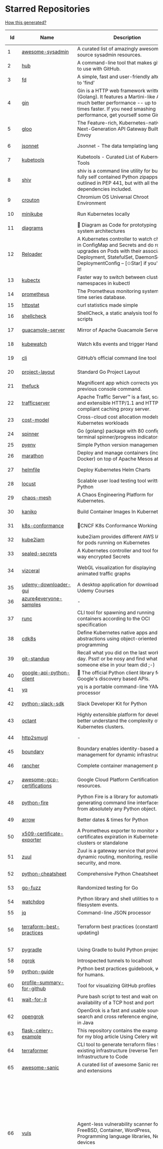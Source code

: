 # Starred Repositories  

[How this generated?](../master/USAGE.md)  

| Id 			| Name			| Description | Star Counts | Topics/Tags   | Last Updated 	|  
| ----------- | ----------- 	| ----------- | ----------- | ----------- 	| -----------   |  
|1|[awesome-sysadmin](https://github.com/awesome-foss/awesome-sysadmin.git)|A curated list of amazingly awesome open source sysadmin resources.|12310||7-10-2021|  
|2|[hub](https://github.com/github/hub.git)|A command-line tool that makes git easier to use with GitHub.|21332||4-9-2021|  
|3|[fd](https://github.com/sharkdp/fd.git)|A simple, fast and user-friendly alternative to 'find'|19338||22-10-2021|  
|4|[gin](https://github.com/gin-gonic/gin.git)|Gin is a HTTP web framework written in Go (Golang). It features a Martini-like API with much better performance -- up to 40 times faster. If you need smashing performance, get yourself some Gin.|52679|||  
|5|[gloo](https://github.com/solo-io/gloo.git)|The Feature-rich, Kubernetes-native, Next-Generation API Gateway Built on Envoy|3177||28-10-2021|  
|6|[jsonnet](https://github.com/google/jsonnet.git)|Jsonnet - The data templating language|5167||31-10-2021|  
|7|[kubetools](https://github.com/collabnix/kubetools.git)|Kubetools - Curated List of Kubernetes Tools|326||25-10-2021|  
|8|[shiv](https://github.com/linkedin/shiv.git)|shiv is a command line utility for building fully self contained Python zipapps as outlined in PEP 441, but with all their dependencies included.|1263||12-10-2021|  
|9|[crouton](https://github.com/dnschneid/crouton.git)|Chromium OS Universal Chroot Environment|7892||8-9-2021|  
|10|[minikube](https://github.com/kubernetes/minikube.git)|Run Kubernetes locally|22239||2-11-2021|  
|11|[diagrams](https://github.com/mingrammer/diagrams.git)|:art: Diagram as Code for prototyping cloud system architectures|15379||21-8-2021|  
|12|[Reloader](https://github.com/stakater/Reloader.git)|A Kubernetes controller to watch changes in ConfigMap and Secrets and do rolling upgrades on Pods with their associated Deployment, StatefulSet, DaemonSet and DeploymentConfig – [✩Star] if you're using it!|2705||12-10-2021|  
|13|[kubectx](https://github.com/ahmetb/kubectx.git)|Faster way to switch between clusters and namespaces in kubectl|11613||21-10-2021|  
|14|[prometheus](https://github.com/prometheus/prometheus.git)|The Prometheus monitoring system and time series database.|39400|||  
|15|[httpstat](https://github.com/reorx/httpstat.git)|curl statistics made simple|4955|||  
|16|[shellcheck](https://github.com/koalaman/shellcheck.git)|ShellCheck, a static analysis tool for shell scripts|26563|||  
|17|[guacamole-server](https://github.com/apache/guacamole-server.git)|Mirror of Apache Guacamole Server|1844||10-9-2021|  
|18|[kubewatch](https://github.com/bitnami-labs/kubewatch.git)|Watch k8s events and trigger Handlers|2214|golang, kubernetes, slack|10-9-2020|  
|19|[cli](https://github.com/cli/cli.git)|GitHub’s official command line tool|26087||27-10-2021|  
|20|[project-layout](https://github.com/golang-standards/project-layout.git)|Standard Go Project Layout|27338||22-8-2021|  
|21|[thefuck](https://github.com/nvbn/thefuck.git)|Magnificent app which corrects your previous console command.|64502||5-9-2021|  
|22|[trafficserver](https://github.com/apache/trafficserver.git)|Apache Traffic Server™ is a fast, scalable and extensible HTTP/1.1 and HTTP/2 compliant caching proxy server.|1364||1-11-2021|  
|23|[cost-model](https://github.com/kubecost/cost-model.git)|Cross-cloud cost allocation models for Kubernetes workloads|1606||2-11-2021|  
|24|[spinner](https://github.com/briandowns/spinner.git)|Go (golang) package with 80 configurable terminal spinner/progress indicators.|1605||21-6-2021|  
|25|[pyenv](https://github.com/pyenv/pyenv.git)|Simple Python version management|25040|||  
|26|[marathon](https://github.com/mesosphere/marathon.git)|Deploy and manage containers (including Docker) on top of Apache Mesos at scale.|4032||27-7-2021|  
|27|[helmfile](https://github.com/roboll/helmfile.git)|Deploy Kubernetes Helm Charts|3466||21-10-2021|  
|28|[locust](https://github.com/locustio/locust.git)|Scalable user load testing tool written in Python|17435||2-11-2021|  
|29|[chaos-mesh](https://github.com/chaos-mesh/chaos-mesh.git)|A Chaos Engineering Platform for Kubernetes.|4091||1-11-2021|  
|30|[kaniko](https://github.com/GoogleContainerTools/kaniko.git)|Build Container Images In Kubernetes|9185||21-10-2021|  
|31|[k8s-conformance](https://github.com/cncf/k8s-conformance.git)|🧪CNCF K8s Conformance Working Group|615||29-10-2021|  
|32|[kube2iam](https://github.com/jtblin/kube2iam.git)|kube2iam  provides different AWS IAM roles for pods running on Kubernetes|1749||10-3-2021|  
|33|[sealed-secrets](https://github.com/bitnami-labs/sealed-secrets.git)|A Kubernetes controller and tool for one-way encrypted Secrets|4004||2-11-2021|  
|34|[vizceral](https://github.com/Netflix/vizceral.git)|WebGL visualization for displaying animated traffic graphs|3859|graph, traffic, visualization, webgl, monitoring|20-7-2019|  
|35|[udemy-downloader-gui](https://github.com/FaisalUmair/udemy-downloader-gui.git)|A desktop application for downloading Udemy Courses|5434||11-8-2020|  
|36|[azure4everyone-samples](https://github.com/MarczakIO/azure4everyone-samples.git)|-|139||5-1-2021|  
|37|[runc](https://github.com/opencontainers/runc.git)|CLI tool for spawning and running containers according to the OCI specification|8549||30-10-2021|  
|38|[cdk8s](https://github.com/cdk8s-team/cdk8s.git)|Define Kubernetes native apps and abstractions using object-oriented programming|2632||2-11-2021|  
|39|[git-standup](https://github.com/kamranahmedse/git-standup.git)|Recall what you did on the last working day. Psst! or be nosy and find what someone else in your team did ;-)|7020|standup, git-standup, agile, meeting, git, git-addons, git-||  
|40|[google-api-python-client](https://github.com/googleapis/google-api-python-client.git)|🐍 The official Python client library for Google's discovery based APIs.|5175||2-11-2021|  
|41|[yq](https://github.com/mikefarah/yq.git)|yq is a portable command-line YAML processor|4473||30-10-2021|  
|42|[python-slack-sdk](https://github.com/slackapi/python-slack-sdk.git)|Slack Developer Kit for Python|3270||21-10-2021|  
|43|[octant](https://github.com/vmware-tanzu/octant.git)|Highly extensible platform for developers to better understand the complexity of Kubernetes clusters.|5553||23-10-2021|  
|44|[http2smugl](https://github.com/neex/http2smugl.git)|-|327||27-9-2021|  
|45|[boundary](https://github.com/hashicorp/boundary.git)|Boundary enables identity-based access management for dynamic infrastructure. |3026||29-10-2021|  
|46|[rancher](https://github.com/rancher/rancher.git)|Complete container management platform|17955||2-11-2021|  
|47|[awesome-gcp-certifications](https://github.com/sathishvj/awesome-gcp-certifications.git)|Google Cloud Platform Certification resources.|2051|google-cloud-platform, certification, gcp, cloud|12-10-2021|  
|48|[python-fire](https://github.com/google/python-fire.git)|Python Fire is a library for automatically generating command line interfaces (CLIs) from absolutely any Python object.|20364||17-6-2021|  
|49|[arrow](https://github.com/arrow-py/arrow.git)|Better dates & times for Python|7635||2-11-2021|  
|50|[x509-certificate-exporter](https://github.com/enix/x509-certificate-exporter.git)|A Prometheus exporter to monitor x509 certificates expiration in Kubernetes clusters or standalone|122||8-10-2021|  
|51|[zuul](https://github.com/Netflix/zuul.git)|Zuul is a gateway service that provides dynamic routing, monitoring, resiliency, security, and more.|11454||28-10-2021|  
|52|[python-cheatsheet](https://github.com/gto76/python-cheatsheet.git)|Comprehensive Python Cheatsheet|25521||30-10-2021|  
|53|[go-fuzz](https://github.com/dvyukov/go-fuzz.git)|Randomized testing for Go|4176|fuzzing, testing, go|14-9-2021|  
|54|[watchdog](https://github.com/gorakhargosh/watchdog.git)|Python library and shell utilities to monitor filesystem events.|5004||1-10-2021|  
|55|[jq](https://github.com/stedolan/jq.git)|Command-line JSON processor|20554|||  
|56|[terraform-best-practices](https://github.com/antonbabenko/terraform-best-practices.git)|Terraform best practices (constantly updating)|1098|terraform, terraform-configurations, best-practices, free, terraform-modules|13-10-2021|  
|57|[pygradle](https://github.com/linkedin/pygradle.git)|Using Gradle to build Python projects|543|gradle, python, linkedin|3-3-2020|  
|58|[ngrok](https://github.com/inconshreveable/ngrok.git)|Introspected tunnels to localhost|20971|||  
|59|[python-guide](https://github.com/realpython/python-guide.git)|Python best practices guidebook, written for humans. |23817|||  
|60|[profile-summary-for-github](https://github.com/tipsy/profile-summary-for-github.git)|Tool for visualizing GitHub profiles|19475|kotlin, webapp, github-api, javalin|13-9-2021|  
|61|[wait-for-it](https://github.com/vishnubob/wait-for-it.git)|Pure bash script to test and wait on the availability of a TCP host and port|7061||22-8-2020|  
|62|[opengrok](https://github.com/oracle/opengrok.git)|OpenGrok is a fast and usable source code search and cross reference engine, written in Java|3423||27-10-2021|  
|63|[flask-celery-example](https://github.com/miguelgrinberg/flask-celery-example.git)|This repository contains the example code for my blog article Using Celery with Flask.|1001||12-9-2021|  
|64|[terraformer](https://github.com/GoogleCloudPlatform/terraformer.git)|CLI tool to generate terraform files from existing infrastructure (reverse Terraform). Infrastructure to Code|6014||30-10-2021|  
|65|[awesome-sanic](https://github.com/mekicha/awesome-sanic.git)|A curated list of awesome Sanic resources and extensions|493||2-11-2021|  
|66|[vuls](https://github.com/future-architect/vuls.git)|Agent-less vulnerability scanner for Linux, FreeBSD, Container, WordPress, Programming language libraries, Network devices|8763|vuls, vulnerability-scanners, golang, go, linux, freebsd, vulnerability-detection, security, security-tools, cybersecurity, security-vulnerability, security-scanner, security-hardening, security-automation, security-audit, vulnerability-assessment, vulnerability-management, vulnerability-scanner, vulnerabilities, administrator||  
|67|[Terraform-012](https://github.com/addamstj/Terraform-012.git)|Code for the Terraform course|39||6-7-2020|  
|68|[engineering-blogs](https://github.com/kilimchoi/engineering-blogs.git)|A curated list of engineering blogs|20464||2-7-2021|  
|69|[flower](https://github.com/mher/flower.git)|Real-time monitor and web admin for Celery distributed task queue|4982|celery, task-queue, monitoring, administration, workers, rabbitmq, redis, python, asynchronous|19-10-2021|  
|70|[schedule](https://github.com/dbader/schedule.git)|Python job scheduling for humans.|9133|||  
|71|[pulumi](https://github.com/pulumi/pulumi.git)|Pulumi - Modern Infrastructure as Code. Any cloud, any language 🚀|10366|infrastructure-as-code, serverless, containers, aws, azure, gcp, kubernetes, cloud, cloud-computing, iac, csharp, typescript, javascript, golang, go, dotnet, fsharp, python|1-11-2021|  
|72|[GoCasts](https://github.com/StephenGrider/GoCasts.git)|Companion Repo to https://www.udemy.com/go-the-complete-developers-guide/|1433||25-8-2017|  
|73|[envoy](https://github.com/envoyproxy/envoy.git)|Cloud-native high-performance edge/middle/service proxy|18260||2-11-2021|  
|74|[awesome-shell](https://github.com/alebcay/awesome-shell.git)|A curated list of awesome command-line frameworks, toolkits, guides and gizmos. Inspired by awesome-php.|22370|||  
|75|[fasthttp](https://github.com/valyala/fasthttp.git)|Fast HTTP package for Go. Tuned for high performance. Zero memory allocations in hot paths. Up to 10x faster than net/http|16314||31-10-2021|  
|76|[driftctl](https://github.com/cloudskiff/driftctl.git)|Detect, track and alert on infrastructure drift|1615|infrastructure-drift, iac, terraform, aws, drift, infrastructure-as-code, hacktoberfest|29-10-2021|  
|77|[predictive-horizontal-pod-autoscaler](https://github.com/jthomperoo/predictive-horizontal-pod-autoscaler.git)|Horizontal Pod Autoscaler built with predictive abilities using statistical models|156|predictive-analytics, kubernetes, autoscaler, cpa, custompodautoscaler, custom-pod-autoscaler, horizontal-pod-autoscaler, predictions, statistical-models, replicas, autoscaling, hacktoberfest|31-8-2021|  
|78|[examples](https://github.com/kubernetes/examples.git)|Kubernetes application example tutorials|4519||9-6-2021|  
|79|[flask](https://github.com/pallets/flask.git)|The Python micro framework for building web applications.|57024|python, flask, wsgi, web-framework, werkzeug, jinja, pallets|1-11-2021|  
|80|[vector](https://github.com/Netflix/vector.git)|Vector is an on-host performance monitoring framework which exposes hand picked high resolution metrics to every engineer’s browser.|3573||10-10-2020|  
|81|[httpstat](https://github.com/davecheney/httpstat.git)|It's like curl -v, with colours. |5826||10-10-2021|  
|82|[consul](https://github.com/hashicorp/consul.git)|Consul is a distributed, highly available, and data center aware solution to connect and configure applications across dynamic, distributed infrastructure.|23442|hacktoberfest||  
|83|[celery](https://github.com/celery/celery.git)|Distributed Task Queue (development branch)|18142|python, task-manager, task-scheduler, task-runner, queue-workers, queued-jobs, queue-tasks, amqp, redis, sqs, sqs-queue, python3, python-library||  
|84|[nuclei](https://github.com/projectdiscovery/nuclei.git)|Fast and customizable vulnerability scanner based on simple YAML based DSL.|5662|cve-scanner, subdomain-takeover, nuclei-engine, vulnerability-detection, vulnerability-assessment, vulnerability-scanner, hacktoberfest|21-10-2021|  
|85|[terraform-multi-account](https://github.com/inovex/terraform-multi-account.git)|Some example how toadress multiple aws accounts with Terraform|20||12-6-2018|  
|86|[emissary](https://github.com/emissary-ingress/emissary.git)|open source Kubernetes-native API gateway for microservices built on the Envoy Proxy|3524|ambassador, kubernetes, gateway-api, microservice, cloud-native, api-gateway, docker, api-management, kubernetes-ingress, envoy-proxy, envoy, kubernetes-annotations|27-10-2021|  
|87|[sdkman-cli](https://github.com/sdkman/sdkman-cli.git)|The SDKMAN! Command Line Interface|4279||1-11-2021|  
|88|[python-telegram-bot](https://github.com/python-telegram-bot/python-telegram-bot.git)|We have made you a wrapper you can't refuse|16828|python, telegram, bot, chatbot, framework, hacktoberfest|3-10-2021|  
|89|[benten](https://github.com/intuit/benten.git)|Chatbot Development Framework (with Slack integration for Jira and Jenkins)|124||31-3-2021|  
|90|[django-health-check](https://github.com/KristianOellegaard/django-health-check.git)|a pluggable app that runs a full check on the deployment, using a number of plugins to check e.g. database, queue server, celery processes, etc.|730||29-10-2021|  
|91|[howdoi](https://github.com/gleitz/howdoi.git)|instant coding answers via the command line|9160||26-10-2021|  
|92|[aws-eks-best-practices](https://github.com/aws/aws-eks-best-practices.git)|A best practices guide for day 2 operations, including operational excellence, security, reliability, performance efficiency, and cost optimization.|690||20-10-2021|  
|93|[professional-services](https://github.com/GoogleCloudPlatform/professional-services.git)|Common solutions and tools developed by Google Cloud's Professional Services team|1881||1-11-2021|  
|94|[dive](https://github.com/wagoodman/dive.git)|A tool for exploring each layer in a docker image|28208|docker, docker-image, inspector, explorer, cli, tui||  
|95|[go-restful](https://github.com/emicklei/go-restful.git)|package for building REST-style Web Services using Go|4276|rest, go, customizable, routing, openapi|4-10-2021|  
|96|[moby](https://github.com/moby/moby.git)|Moby Project - a collaborative project for the container ecosystem to assemble container-based systems|61474|docker, containers, go||  
|97|[awesome-algorithms](https://github.com/tayllan/awesome-algorithms.git)|A curated list of awesome places to learn and/or practice algorithms.|10354||7-7-2021|  
|98|[slate](https://github.com/slatedocs/slate.git)|Beautiful static documentation for your API|33283|slate, api-documentation, api, static-site-generator|27-8-2021|  
|99|[vscode-debug-visualizer](https://github.com/hediet/vscode-debug-visualizer.git)|An extension for VS Code that visualizes data during debugging.|7067|vscode-extension, hacktoberfest, visualization|19-8-2021|  
|100|[gods](https://github.com/emirpasic/gods.git)|GoDS (Go Data Structures). Containers (Sets, Lists, Stacks, Maps, Trees), Sets (HashSet, TreeSet, LinkedHashSet), Lists (ArrayList, SinglyLinkedList, DoublyLinkedList), Stacks (LinkedListStack, ArrayStack), Maps (HashMap, TreeMap, HashBidiMap, TreeBidiMap, LinkedHashMap), Trees (RedBlackTree, AVLTree, BTree, BinaryHeap), Comparators, Iterators, Enumerables, Sort, JSON|10676|go, golang, data-structure, map, tree, set, list, stack, iterator, enumerable, sort, avl-tree, red-black-tree, b-tree, binary-heap|18-11-2020|  
|101|[alpha_vantage](https://github.com/RomelTorres/alpha_vantage.git)|A python wrapper for Alpha Vantage API for financial data.|3519|alpha-vantage, pandas, financial-data, python, stock, alphavantage, json, finance, api-wrapper, cryptocurrency, bitcoin|14-6-2021|  
|102|[docker-cheat-sheet](https://github.com/wsargent/docker-cheat-sheet.git)|Docker Cheat Sheet|20401|docker, cheet-sheet|31-10-2021|  
|103|[compose](https://github.com/docker/compose.git)|Define and run multi-container applications with Docker|24031|docker, docker-compose, orchestration, go, golang|2-11-2021|  
|104|[chartmuseum](https://github.com/helm/chartmuseum.git)|Host your own Helm Chart Repository|2601||30-9-2021|  
|105|[strimzi-kafka-operator](https://github.com/strimzi/strimzi-kafka-operator.git)|Apache Kafka running on Kubernetes|2742||1-11-2021|  
|106|[nprogress](https://github.com/rstacruz/nprogress.git)|For slim progress bars like on YouTube, Medium, etc|23539|||  
|107|[gcsfuse](https://github.com/GoogleCloudPlatform/gcsfuse.git)|A user-space file system for interacting with Google Cloud Storage|1355||29-10-2021|  
|108|[python-container](https://github.com/googleapis/python-container.git)|-|23||1-11-2021|  
|109|[nativefier](https://github.com/nativefier/nativefier.git)|Make any web page a desktop application|28860|nodejs, electron, linux, windows, macos, desktop-application|1-11-2021|  
|110|[system-design-interview](https://github.com/checkcheckzz/system-design-interview.git)|System design interview for IT companies|16051|interview, interview-questions, interview-preparation, design-systems, system, system-design|23-12-2020|  
|111|[labs](https://github.com/docker/labs.git)|This is a collection of tutorials for learning how to use Docker with various tools. Contributions welcome.|10331|docker-tutorial, lab, swarm, docker, docker-compose, swarm-mode, orchestration, windows, dotnet, java, security, containers|15-10-2020|  
|112|[mkcert](https://github.com/FiloSottile/mkcert.git)|A simple zero-config tool to make locally trusted development certificates with any names you'd like.|32443|https, tls, certificates, local-development, localhost, root-ca, macos, linux, windows, ios, firefox, chrome|13-2-2021|  
|113|[awesome-machine-learning](https://github.com/josephmisiti/awesome-machine-learning.git)|A curated list of awesome Machine Learning frameworks, libraries and software.|51736|||  
|114|[cloud-custodian](https://github.com/cloud-custodian/cloud-custodian.git)|Rules engine for cloud security, cost optimization, and governance, DSL in yaml for policies to query, filter, and take actions on resources|3867|aws, compliance, cloud, rules-engine, cloud-computing, management, serverless, lambda, gcp, azure|25-10-2021|  
|115|[ecs-refarch-service-discovery](https://github.com/awslabs/ecs-refarch-service-discovery.git)|An EC2 Container Service Reference Architecture for providing Service Discovery to containers using CloudWatch Events, Lambda and Route 53 private hosted zones. |437||25-7-2016|  
|116|[grex](https://github.com/pemistahl/grex.git)|A command-line tool and library for generating regular expressions from user-provided test cases|4653|command-line-tool, tool, regex, regexp, regex-pattern, regular-expression, regular-expressions, rust, cli, rust-cli, terminal, rust-library, rust-crate|15-9-2021|  
|117|[terraform](https://github.com/hashicorp/terraform.git)|Terraform enables you to safely and predictably create, change, and improve infrastructure. It is an open source tool that codifies APIs into declarative configuration files that can be shared amongst team members, treated as code, edited, reviewed, and versioned.|29652|graph, infrastructure-as-code, terraform, cloud, cloud-management|1-11-2021|  
|118|[GolangTraining](https://github.com/GoesToEleven/GolangTraining.git)|Training for Golang (go language)|7724||4-12-2018|  
|119|[localstack](https://github.com/localstack/localstack.git)|💻  A fully functional local AWS cloud stack. Develop and test your cloud & Serverless apps offline!|36180|aws, localstack, testing, continuous-integration, developer-tools, python|1-11-2021|  
|120|[gitbook](https://github.com/GitbookIO/gitbook.git)|📝 Modern documentation format and toolchain using Git and Markdown|24127|||  
|121|[terraform-switcher](https://github.com/warrensbox/terraform-switcher.git)|A command line tool to switch between different versions of terraform  (install with homebrew and more)|753||13-9-2021|  
|122|[brooklin](https://github.com/linkedin/brooklin.git)|An extensible distributed system for reliable nearline data streaming at scale|726||1-11-2021|  
|123|[google-cloud-python](https://github.com/googleapis/google-cloud-python.git)|Google Cloud Client Library for Python|3718||26-10-2021|  
|124|[awless](https://github.com/wallix/awless.git)|A Mighty CLI for AWS|4812||10-12-2018|  
|125|[black](https://github.com/psf/black.git)|The uncompromising Python code formatter|23435||1-11-2021|  
|126|[kubernetes-network-policy-recipes](https://github.com/ahmetb/kubernetes-network-policy-recipes.git)|Example recipes for Kubernetes Network Policies that you can just copy paste|3544||1-11-2021|  
|127|[influxdb](https://github.com/influxdata/influxdb.git)|Scalable datastore for metrics, events, and real-time analytics|22311||1-11-2021|  
|128|[kustomize](https://github.com/kubernetes-sigs/kustomize.git)|Customization of kubernetes YAML configurations|7724||1-11-2021|  
|129|[falcon](https://github.com/falconry/falcon.git)|The no-nonsense REST API and microservices framework for Python developers, with a focus on reliability, correctness, and performance at scale.|8613|python, framework, rest, microservices, web, api, http, hacktoberfest, hacktoberfest2021|26-10-2021|  
|130|[golang-web-dev](https://github.com/GoesToEleven/golang-web-dev.git)|-|2798||13-12-2019|  
|131|[cli53](https://github.com/barnybug/cli53.git)|Command line tool for Amazon Route 53|1716||17-1-2021|  
|132|[katib](https://github.com/kubeflow/katib.git)|Repository for hyperparameter tuning|1092||29-10-2021|  
|133|[python](https://github.com/kubernetes-client/python.git)|Official Python client library for kubernetes|4190|kubernetes, client-python, k8s, library, k8s-sig-api-machinery|28-10-2021|  
|134|[octodns](https://github.com/octodns/octodns.git)|Tools for managing DNS across multiple providers|2060|dns, workflow, infrastructure-as-code|28-10-2021|  
|135|[k2tf](https://github.com/sl1pm4t/k2tf.git)|Kubernetes YAML to Terraform HCL converter|624|terraform, kubernetes, yaml, hcl, tool, utility, command-line-tool, converter, hashicorp, hashicorp-terraform|25-10-2021|  
|136|[boto3](https://github.com/boto/boto3.git)|AWS SDK for Python|6809|python, aws, cloud, cloud-management, aws-sdk|1-11-2021|  
|137|[iris](https://github.com/linkedin/iris.git)|Iris is a highly configurable and flexible service for paging and messaging.|635|paging, escalation, messaging, automation|13-9-2021|  
|138|[autoscaler](https://github.com/kubernetes/autoscaler.git)|Autoscaling components for Kubernetes|4868||1-11-2021|  
|139|[nicstat](https://github.com/scotte/nicstat.git)|Fork of https://sourceforge.net/projects/nicstat/ to fix bugs|53||9-5-2018|  
|140|[kubernetes-external-secrets](https://github.com/external-secrets/kubernetes-external-secrets.git)|Integrate external secret management systems with Kubernetes|2302|kubernetes, secrets-management, aws, aws-secrets-manager, vault, hashicorp, kubernetes-external-secrets, secrets-manager|26-10-2021|  
|141|[pulsar](https://github.com/apache/pulsar.git)|Apache Pulsar - distributed pub-sub messaging system|9804|pulsar, pubsub, messaging, streaming, queuing, event-streaming|2-11-2021|  
|142|[monkey](https://github.com/bouk/monkey.git)|Monkey patching in Go|2640||9-12-2019|  
|143|[ohmyzsh](https://github.com/ohmyzsh/ohmyzsh.git)|🙃   A delightful community-driven (with 1900+ contributors) framework for managing your zsh configuration. Includes 300+ optional plugins (rails, git, macOS, hub, docker, homebrew, node, php, python, etc), 140+ themes to spice up your morning, and an auto-update tool so that makes it easy to keep up with the latest updates from the community.|135548|shell, zsh-configuration, theme, terminal, productivity, hacktoberfest, zsh, cli, cli-app, themes, plugins, plugin-framework|2-11-2021|  
|144|[boulder](https://github.com/letsencrypt/boulder.git)|An ACME-based certificate authority, written in Go. |4043|boulder, go, acme, certificate-authority, tls, lets-encrypt, ca, pki, rfc8555|2-11-2021|  
|145|[interactive-coding-challenges](https://github.com/donnemartin/interactive-coding-challenges.git)|120+ interactive Python coding interview challenges (algorithms and data structures).  Includes Anki flashcards.|23987|python, algorithm, data-structure, development, programming, coding, interview, interview-questions, interview-practice, competitive-programming||  
|146|[awesome-macos-command-line](https://github.com/herrbischoff/awesome-macos-command-line.git)|Use your macOS terminal shell to do awesome things.|25600|macos, macosx, shell, terminal, awesome-list, awesome, list||  
|147|[coreutils](https://github.com/uutils/coreutils.git)|Cross-platform Rust rewrite of the GNU coreutils|9060|rust, coreutils, gnu-coreutils, busybox, cross-platform, command-line-tool||  
|148|[packer](https://github.com/hashicorp/packer.git)|Packer is a tool for creating identical machine images for multiple platforms from a single source configuration.|13253||28-10-2021|  
|149|[outrun](https://github.com/Overv/outrun.git)|Execute a local command using the processing power of another Linux machine.|2978|||  
|150|[papers-we-love](https://github.com/papers-we-love/papers-we-love.git)|Papers from the computer science community to read and discuss.|49872|computer-science, read-papers, meetup, papers, programming, theory, awesome||  
|151|[minio](https://github.com/minio/minio.git)|High Performance, Kubernetes Native Object Storage|29843|go, storage, cloud, s3, objectstorage, cloudstorage, amazon-s3, cloudnative|2-11-2021|  
|152|[echo](https://github.com/labstack/echo.git)|High performance, minimalist Go web framework|21007|go, echo, web, middleware, microservice, websocket, ssl, letsencrypt, micro-framework, https, http2, web-framework, labstack-echo|15-10-2021|  
|153|[school-of-sre](https://github.com/linkedin/school-of-sre.git)|At LinkedIn, we are using this curriculum for onboarding our entry-level talents into the SRE role.|5043|sre, linux, networking, git, python, mysql, nosql, hadoop, system-design, security|2-11-2021|  
|154|[kubernetes-the-hard-way](https://github.com/kelseyhightower/kubernetes-the-hard-way.git)|Bootstrap Kubernetes the hard way on Google Cloud Platform. No scripts.|28809||2-5-2021|  
|155|[rest.li](https://github.com/linkedin/rest.li.git)|Rest.li is a REST+JSON framework for building robust, scalable service architectures using dynamic discovery and simple asynchronous APIs.|2155||29-10-2021|  
|156|[django](https://github.com/django/django.git)|The Web framework for perfectionists with deadlines.|60491|python, django, web, framework, orm, templates, models, views, apps, hacktoberfest|2-11-2021|  
|157|[trivy](https://github.com/aquasecurity/trivy.git)|Scanner for vulnerabilities in container images, file systems, and Git repositories, as well as for configuration issues|8929|security, security-tools, docker, containers, vulnerability-scanners, vulnerability-detection, vulnerability, golang, go, kubernetes, hacktoberfest, devsecops, misconfiguration, infrastructure-as-code, iac||  
|158|[bcc](https://github.com/iovisor/bcc.git)|BCC - Tools for BPF-based Linux IO analysis, networking, monitoring, and more|12875||1-11-2021|  
|159|[machine](https://github.com/docker/machine.git)|Machine management for a container-centric world|6459||2-9-2019|  
|160|[leveldb](https://github.com/google/leveldb.git)|LevelDB is a fast key-value storage library written at Google that provides an ordered mapping from string keys to string values.|26850||12-9-2021|  
|161|[learn-regex](https://github.com/ziishaned/learn-regex.git)|Learn regex the easy way|39409||19-10-2021|  
|162|[awesome-awesomeness](https://github.com/bayandin/awesome-awesomeness.git)|A curated list of awesome awesomeness|28169|||  
|163|[dashboard](https://github.com/kubernetes/dashboard.git)|General-purpose web UI for Kubernetes clusters|10336||2-11-2021|  
|164|[roadmap](https://github.com/github/roadmap.git)|GitHub public roadmap|5718|roadmap, github, github-enterprise|25-10-2021|  
|165|[dotfiles](https://github.com/bbkane/dotfiles.git)|Configs for apps I care about|19|dotfiles, zsh, neovim, vscode, git, sqlite, sqlite3||  
|166|[terraform-provider-restapi](https://github.com/Mastercard/terraform-provider-restapi.git)|A terraform provider to manage objects in a RESTful API|522||6-9-2021|  
|167|[terraform-aws-devops](https://github.com/antonbabenko/terraform-aws-devops.git)|Info about many of my Terraform, AWS, and DevOps projects.|220|terraform, infrastructure-as-code, aws, aws-community, antonbabenko|13-5-2021|  
|168|[mattermost-server](https://github.com/mattermost/mattermost-server.git)|Mattermost is an open source platform for secure collaboration across the entire software development lifecycle.|21329|collaboration, mattermost, golang, go, react, react-native, hacktoberfest||  
|169|[terraform-course](https://github.com/wardviaene/terraform-course.git)|Course files for my Udemy course about Terraform|1149||31-8-2021|  
|170|[ssl-cert-check](https://github.com/Matty9191/ssl-cert-check.git)|Send notifications when SSL certificates are about to expire.|497||29-9-2021|  
|171|[ytfzf](https://github.com/pystardust/ytfzf.git)|A posix script to find and watch youtube videos from the terminal. (Without API)|2094|youtube, cli, terminal, posix, fzf, dmenu, ueberzug||  
|172|[draft](https://github.com/Azure/draft.git)|A tool for developers to create cloud-native applications on Kubernetes.|3969|kubernetes, helm, developer-tools, containers|26-2-2020|  
|173|[goreleaser](https://github.com/goreleaser/goreleaser.git)|Deliver Go binaries as fast and easily as possible|8955|homebrew, golang, travis, release-automation, docker, snapcraft, package, deb, rpm, go, apk, hacktoberfest, github-actions|1-11-2021|  
|174|[gotty](https://github.com/sorenisanerd/gotty.git)|Share your terminal as a web application|1431|||  
|175|[bat](https://github.com/sharkdp/bat.git)|A cat(1) clone with wings.|30088|command-line, tool, syntax-highlighting, git, terminal, cli, rust, hacktoberfest|1-11-2021|  
|176|[blackfriday](https://github.com/russross/blackfriday.git)|Blackfriday: a markdown processor for Go|4815|||  
|177|[awesome-hyper](https://github.com/bnb/awesome-hyper.git)|🖥 Delightful Hyper plugins, themes, and resources|9631|hyper, hyperterm, zeit, terminal, awesome, awesome-list|13-7-2021|  
|178|[grequests](https://github.com/spyoungtech/grequests.git)|Requests + Gevent = <3|3895|||  
|179|[terratest](https://github.com/gruntwork-io/terratest.git)| Terratest is a Go library that makes it easier to write automated tests for your infrastructure code.|5684|devops, testing, testing-library, aws, terraform, packer, docker, golang|12-10-2021|  
|180|[pytest](https://github.com/pytest-dev/pytest.git)|The pytest framework makes it easy to write small tests, yet scales to support complex functional testing|7888|unit-testing, test, testing, python, hacktoberfest||  
|181|[clair](https://github.com/quay/clair.git)|Vulnerability Static Analysis for Containers|8259|containers, static-analysis, go, kubernetes, docker, oci, oci-image, vulnerabilities, clair|29-10-2021|  
|182|[truffleHog](https://github.com/trufflesecurity/truffleHog.git)|Searches through git repositories for high entropy strings and secrets, digging deep into commit history|6085|entropy, secret, entropy-checks, regex, trufflehog|20-10-2021|  
|183|[python-docs-samples](https://github.com/GoogleCloudPlatform/python-docs-samples.git)|Code samples used on cloud.google.com|5269|python, samples|1-11-2021|  
|184|[professional-programming](https://github.com/charlax/professional-programming.git)|A collection of full-stack resources for programmers.|15877|read-articles, programmer, professional, scalability, concepts, documentation, lessons-learned, engineer, programming-language, learning, architecture, computer-science||  
|185|[wtfpython](https://github.com/satwikkansal/wtfpython.git)|What the f*ck Python? 😱|27520|python, wats, snippets, wtf, gotchas, documentation, pitfalls, interview-questions, python-interview-questions|30-10-2021|  
|186|[kraken](https://github.com/uber/kraken.git)|P2P Docker registry capable of distributing TBs of data in seconds|4771|docker, docker-registry, container, docker-image, p2p, bittorrent|12-1-2021|  
|187|[ksonnet](https://github.com/ksonnet/ksonnet.git)|A CLI-supported framework that streamlines writing and deployment of Kubernetes configurations to multiple clusters.|1149||5-2-2019|  
|188|[request](https://github.com/request/request.git)|🏊🏾 Simplified HTTP request client.|25325||11-2-2020|  
|189|[scrapy](https://github.com/scrapy/scrapy.git)|Scrapy, a fast high-level web crawling & scraping framework for Python.|42023|python, scraping, crawling, framework, crawler, hacktoberfest|25-10-2021|  
|190|[sonobuoy](https://github.com/vmware-tanzu/sonobuoy.git)|Sonobuoy is a diagnostic tool that makes it easier to understand the state of a Kubernetes cluster by running a set of Kubernetes conformance tests and other plugins in an accessible and non-destructive manner.|2407|kubernetes, kubernetes-cluster, kubernetes-setup, kubernetes-deployment, discovery, bugreport, heptio, tanzu, sonobuoy, conformance, conformance-tests, cncf|29-10-2021|  
|191|[katran](https://github.com/facebookincubator/katran.git)|A high performance layer 4 load balancer|3337||2-11-2021|  
|192|[textual](https://github.com/willmcgugan/textual.git)|Textual is a TUI (Text User Interface) framework for Python inspired by modern web development.|5942|terminal, python, tui, rich||  
|193|[poetry](https://github.com/python-poetry/poetry.git)|Python dependency management and packaging made easy.|16942|python, dependency-manager, package-manager, packaging, hacktoberfest|30-10-2021|  
|194|[aws-eks-kubernetes-masterclass](https://github.com/stacksimplify/aws-eks-kubernetes-masterclass.git)|AWS EKS Kubernetes - Masterclass   DevOps, Microservices|291|kubernetes, kubernetes-pods, kubernetes-deployment, kubernetes-services, kubernetes-secrets, aws-eks, aws-eks-cluster, aws-ebs, aws-rds, aws-alb, aws-alb-ingress-controller, aws-fargate, aws-codebuild, aws-codecommit, aws-codepipeline, fluentd, aws-cloudwatch, docker, yaml||  
|195|[external-dns](https://github.com/kubernetes-sigs/external-dns.git)|Configure external DNS servers (AWS Route53, Google CloudDNS and others) for Kubernetes Ingresses and Services|4610|dns, kubernetes, route53, aws, clouddns, gcp, ingress, k8s-sig-network, dns-record, dns-providers, external-dns, dns-controller, dns-servers||  
|196|[ImHex](https://github.com/WerWolv/ImHex.git)|🔍 A Hex Editor for Reverse Engineers, Programmers and people who value their retinas when working at 3 AM.|11173|hex-editor, reverse-engineering, ips, ips32, pattern-highlighting, dear-imgui, disassembler, analyzer, mathematical-evaluator, pattern-language, dark-mode, nodes, data-processor, hacktoberfest||  
|197|[etcd](https://github.com/etcd-io/etcd.git)|Distributed reliable key-value store for the most critical data of a distributed system|37713|etcd, raft, distributed-systems, kubernetes, go, database, key-value, consensus, distributed-database|29-10-2021|  
|198|[kong](https://github.com/Kong/kong.git)|🦍 The Cloud-Native API Gateway |30513|api-gateway, nginx, luajit, microservices, api-management, serverless, apis, iot, consul, docker, reverse-proxy, cloud-native, microservice, kong, devops, servicecontrol, kubernetes, kubernetes-ingress-controller, kubernetes-ingress||  
|199|[argo-workflows](https://github.com/argoproj/argo-workflows.git)|Workflow engine for Kubernetes|9565|workflow, kubernetes, argo, dag, knative, airflow, machine-learning, argo-workflows, workflow-engine, hacktoberfest, cloud-native, cncf, k8s||  
|200|[json-server](https://github.com/typicode/json-server.git)|Get a full fake REST API with zero coding in less than 30 seconds (seriously)|57203||14-10-2021|  
|201|[pace](https://github.com/CodeByZach/pace.git)|Automatically add a progress bar to your site.|15346|pace, progress-bar, pace-js, loading-bar, loading-indicator, loading-animation||  
|202|[MQTT-Explorer](https://github.com/thomasnordquist/MQTT-Explorer.git)|An all-round MQTT client that provides a structured topic overview|1480|mqtt, mqtt-explorer, homeautomation, mqtt-client, mqtt-smarthome, mqtt-tool||  
|203|[serverless](https://github.com/serverless/serverless.git)|⚡ Serverless Framework – Build web, mobile and IoT applications with serverless architectures using AWS Lambda, Azure Functions, Google CloudFunctions & more! – |41086|serverless, serverless-framework, serverless-architectures, aws-lambda, google-cloud-functions, azure-functions, aws, microservice, aws-dynamodb|2-11-2021|  
|204|[Python-for-Algorithms--Data-Structures--and-Interviews](https://github.com/jmportilla/Python-for-Algorithms--Data-Structures--and-Interviews.git)|Files for Udemy Course on Algorithms and Data Structures|1897|||  
|205|[terminalizer](https://github.com/faressoft/terminalizer.git)|🦄 Record your terminal and generate animated gif images or share a web player|12035|terminal, record, capture, shot, bash, powershell, gif, animated, generate, theme, colors, font, repeat, command-line, shell, zsh, bash-profile, render, tty, pty||  
|206|[stern](https://github.com/wercker/stern.git)|⎈ Multi pod and container log tailing for Kubernetes|5476|kubernetes, tail, devops, logging, debugging|5-7-2019|  
|207|[cert-manager](https://github.com/jetstack/cert-manager.git)|Automatically provision and manage TLS certificates in Kubernetes|7955|kubernetes, letsencrypt, tls, certificate, crd, hacktoberfest|2-11-2021|  
|208|[sqlc](https://github.com/kyleconroy/sqlc.git)|Generate type safe Go from SQL|4187|go, postgresql, sql, orm, code-generator, mysql||  
|209|[awesome-flask](https://github.com/humiaozuzu/awesome-flask.git)|A curated list of awesome Flask resources and plugins|10227|flask, flask-resources, awesome||  
|210|[fish-shell](https://github.com/fish-shell/fish-shell.git)|The user-friendly command line shell.|17602||1-11-2021|  
|211|[opencv](https://github.com/opencv/opencv.git)|Open Source Computer Vision Library|57642|opencv, c-plus-plus, computer-vision, deep-learning, image-processing||  
|212|[free-for-dev](https://github.com/ripienaar/free-for-dev.git)|A list of SaaS, PaaS and IaaS offerings that have free tiers of interest to devops and infradev|50251||1-11-2021|  
|213|[gping](https://github.com/orf/gping.git)|Ping, but with a graph|5377|||  
|214|[logrus](https://github.com/sirupsen/logrus.git)|Structured, pluggable logging for Go.|19040|logging, logrus, go|12-9-2021|  
|215|[loguru](https://github.com/Delgan/loguru.git)|Python logging made (stupidly) simple|10113|python, logging, logger, log||  
|216|[go-leetcode](https://github.com/austingebauer/go-leetcode.git)|A collection of 100+ popular LeetCode problems solved in Go.|1671|||  
|217|[the-book-of-secret-knowledge](https://github.com/trimstray/the-book-of-secret-knowledge.git)|A collection of inspiring lists, manuals, cheatsheets, blogs, hacks, one-liners, cli/web tools and more.|51479|awesome, awesome-list, lists, manuals, resources, howtos, hacks, search-engines, one-liners, cheatsheets, guidelines, sysops, devops, pentesters, security-researchers, linux, bsd, security, hacking|18-8-2021|  
|218|[awesome-scalability](https://github.com/binhnguyennus/awesome-scalability.git)|The Patterns of Scalable, Reliable, and Performant Large-Scale Systems|36318|system-design, backend, scalability, interview, architecture, devops, design-patterns, interview-questions, awesome-list, big-data, awesome, resources, lists, web-development, programming, system, interview-practice, computer-science, distributed-systems, machine-learning|23-10-2021|  
|219|[vscode](https://github.com/microsoft/vscode.git)|Visual Studio Code|123376|editor, electron, visual-studio-code, typescript, microsoft|2-11-2021|  
|220|[python-prompt-toolkit](https://github.com/prompt-toolkit/python-prompt-toolkit.git)|Library for building powerful interactive command line applications in Python|7359|||  
|221|[pre-commit-terraform](https://github.com/antonbabenko/pre-commit-terraform.git)|pre-commit git hooks to take care of Terraform configurations|1314|git-hooks, terraform, code-style, hooks, pre-commit, automation|29-10-2021|  
|222|[Notepads](https://github.com/JasonStein/Notepads.git)|A modern, lightweight text editor with a minimalist design.|5407|fluent, notepad, texteditor, uwp, markdown, diff-viewer, windows, app||  
|223|[processhacker](https://github.com/processhacker/processhacker.git)|A free, powerful, multi-purpose tool that helps you monitor system resources, debug software and detect malware.|6055|administrator, windows, system-monitor, performance-monitoring, performance-tuning, performance, c, debugger, benchmarking, security, profiling, realtime, monitoring, monitor-performance, process-manager, process-monitor, processhacker, monitor||  
|224|[swagger-ui](https://github.com/swagger-api/swagger-ui.git)|Swagger UI is a collection of HTML, JavaScript, and CSS assets that dynamically generate beautiful documentation from a Swagger-compliant API.|21036|swagger, swagger-ui, swagger-api, swagger-js, rest, rest-api, openapi-specification, oas, openapi, openapi3, hacktoberfest||  
|225|[face_recognition](https://github.com/ageitgey/face_recognition.git)|The world's simplest facial recognition api for Python and the command line|41988|machine-learning, face-detection, face-recognition, python|14-6-2021|  
|226|[awesome-docker](https://github.com/veggiemonk/awesome-docker.git)|:whale: A curated list of Docker resources and projects|20606|docker, awesome, awesome-list, container, tools, dockerfile, list, moby, docker-container, docker-image, docker-environment, docker-deployment, docker-swarm, docker-api, docker-monitoring, docker-machine, docker-security, docker-registry|27-10-2021|  
|227|[atlas](https://github.com/Netflix/atlas.git)|In-memory dimensional time series database.|3021||29-10-2021|  
|228|[hyper](https://github.com/vercel/hyper.git)|A terminal built on web technologies|37153|terminal, javascript, html, css, react, terminal-emulators, hyper, macos, linux|2-11-2021|  
|229|[pipenv](https://github.com/pypa/pipenv.git)| Python Development Workflow for Humans.|22412|pip, python, packaging, virtualenv, pipfile|28-10-2021|  
|230|[traefik](https://github.com/traefik/traefik.git)|The Cloud Native Application Proxy|35545|microservice, docker, marathon, mesos, consul, etcd, kubernetes, load-balancer, reverse-proxy, zookeeper, letsencrypt, golang, go|6-10-2021|  
|231|[awesome-interview-questions](https://github.com/DopplerHQ/awesome-interview-questions.git)|:octocat: A curated awesome list of lists of interview questions. Feel free to contribute! :mortar_board: |43967|awesome-list, awesomeness, interview-questions, interviewing, interview-practice, ruby, javascript, awesome, list, python-interview-questions, rails-interview, javascript-interview-questions, angularjs-interview-questions, android-interview-questions|4-8-2021|  
|232|[awesome-go](https://github.com/avelino/awesome-go.git)|A curated list of awesome Go frameworks, libraries and software|70102|golang, golang-library, go, awesome, awesome-list, hacktoberfest|1-11-2021|  
|233|[checkov](https://github.com/bridgecrewio/checkov.git)|Prevent cloud misconfigurations during build-time for Terraform, Cloudformation, Kubernetes, Serverless framework and other infrastructure-as-code-languages with Checkov by Bridgecrew.|3393|terraform, static-analysis, aws, gcp, azure, aws-security, azure-security, gcp-security, cloudformation, scans, compliance, kubernetes, kubernetes-security, devsecops, helm-charts, policy-as-code, infrastructure-as-code, devops, terraform-security, hacktoberfest|2-11-2021|  
|234|[sops](https://github.com/mozilla/sops.git)|Simple and flexible tool for managing secrets|8508|security, secret-distribution, devops, aws, pgp, gcp, secret-management, azure, sops|8-4-2021|  
|235|[troposphere](https://github.com/cloudtools/troposphere.git)|troposphere - Python library to create AWS CloudFormation descriptions|4575|aws-cloudformation, cloudformation, python, python3|1-11-2021|  
|236|[netdata](https://github.com/netdata/netdata.git)|Real-time performance monitoring, done right! https://www.netdata.cloud|56546|monitoring, iot, notifications, docker, statsd, kubernetes, cncf, prometheus, containers, netdata, analytics, devops, time-series, observability, alerting, graphing, influxdb, grafana, graphite, dashboard||  
|237|[age](https://github.com/FiloSottile/age.git)|A simple, modern and secure encryption tool (and Go library) with small explicit keys, no config options, and UNIX-style composability.|8848|built-at-rc, age-encryption|16-10-2021|  
|238|[schema](https://github.com/keleshev/schema.git)|Schema validation just got Pythonic|2452|||  
|239|[fortio-operator](https://github.com/verfio/fortio-operator.git)|Load Testing Operator within the Kubernetes cluster and outside of it.|30|||  
|240|[gotty](https://github.com/yudai/gotty.git)|Share your terminal as a web application|15924|tty, terminal, browser, web, go, websocket, javascript, typescript|13-12-2017|  
|241|[Depix](https://github.com/beurtschipper/Depix.git)|Recovers passwords from pixelized screenshots|20389|||  
|242|[youtube-dl](https://github.com/ytdl-org/youtube-dl.git)|Command-line program to download videos from YouTube.com and other video sites|101877||1-7-2021|  
|243|[interview](https://github.com/mission-peace/interview.git)|Interview questions|10042|||  
|244|[realworld](https://github.com/gothinkster/realworld.git)|"The mother of all demo apps" — Exemplary fullstack Medium.com clone powered by React, Angular, Node, Django, and many more 🏅|61043|hacktoberfest|29-10-2021|  
|245|[httpie](https://github.com/httpie/httpie.git)|🥧 As easy as /aitch-tee-tee-pie/. Modern, user-friendly command-line HTTP client for the API era. JSON support, colors, sessions, downloads, plugins & more. https://twitter.com/httpie|52605|http, cli, client, terminal, web, json, development, rest, debugging, python, usability, httpie, developer-tools, http-client, curl, devops, api, api-client, rest-api, api-testing|31-10-2021|  
|246|[kb](https://github.com/gnebbia/kb.git)|A minimalist command line knowledge base manager|2762|knowledge, cheatsheets, procedures, methodology, pentest-tool, knowledge-base, rtfm, notes, notes-management-system, cli, notebook||  
|247|[metallb](https://github.com/metallb/metallb.git)|A network load-balancer implementation for Kubernetes using standard routing protocols|4185|kubernetes, bgp, load-balancer, bare-metal, arp, vrrp, keepalived|1-11-2021|  
|248|[pyWhat](https://github.com/bee-san/pyWhat.git)|🐸   Identify anything. pyWhat easily lets you identify emails, IP addresses, and more. Feed it a .pcap file or some text and it'll tell you what it is! 🧙‍♀️|4725|cyber, security, hacking, cybersecurity, malware, re, python, pcap, malware-analysis, malware-research, tryhackme, hacktoberfest||  
|249|[og-aws](https://github.com/open-guides/og-aws.git)|📙 Amazon Web Services — a practical guide|30300|||  
|250|[pongo2](https://github.com/flosch/pongo2.git)|Django-syntax like template-engine for Go|2075|template, go, django, template-engine, pongo2, templates, template-language, golang, golang-library||  
|251|[cli-spinners](https://github.com/sindresorhus/cli-spinners.git)|Spinners for use in the terminal|1858|||  
|252|[goldmark](https://github.com/yuin/goldmark.git)|:trophy: A markdown parser written in Go. Easy to extend, standard(CommonMark) compliant, well structured.|1759|markdown, commonmark, golang, go|27-10-2021|  
|253|[interviews](https://github.com/kdn251/interviews.git)|Everything you need to know to get the job.|54412|java, interview, interview-questions, interview-practice, interview-preparation, interview-prep, algorithm, algorithm-challenges, algorithms, algorithm-competitions, technical-coding-interview, leetcode, leetcode-solutions, leetcode-java, coding-interviews, coding-interview, coding-challenge, coding-challenges, leetcode-questions, interviews|6-6-2020|  
|254|[azure-sdk-for-python](https://github.com/Azure/azure-sdk-for-python.git)|This repository is for active development of the Azure SDK for Python. For consumers of the SDK we recommend visiting our public developer docs at https://docs.microsoft.com/en-us/python/azure/ or our versioned developer docs at https://azure.github.io/azure-sdk-for-python. |2214|python, azure, azure-sdk, microsoft, hacktoberfest|2-11-2021|  
|255|[wtf](https://github.com/wtfutil/wtf.git)|The personal information dashboard for your terminal|12856|golang, dashboard, terminal, tui, cui, go, devops, wtf, wtfutil, hacktoberfest|30-10-2021|  
|256|[statsd](https://github.com/statsd/statsd.git)|Daemon for easy but powerful stats aggregation|16093|statsd, graphite, javascript, metrics, nodejs|27-8-2020|  
|257|[hubot-slack](https://github.com/slackapi/hubot-slack.git)|Slack Developer Kit for Hubot|2259|hubot-adapter, hubot, coffeescript, slack, slack-app, bot|25-8-2021|  
|258|[htmlq](https://github.com/mgdm/htmlq.git)|Like jq, but for HTML.|5114|||  
|259|[askgit](https://github.com/askgitdev/askgit.git)|Query git repositories with SQL. Generate reports, perform status checks, analyze codebases. 🔍 📊|2660|git, sql, sqlite, golang, go, cli, command-line||  
|260|[hey](https://github.com/rakyll/hey.git)|HTTP load generator, ApacheBench (ab) replacement, formerly known as rakyll/boom|12231|||  
|261|[tv](https://github.com/alexhallam/tv.git)|📺(tv) Tidy Viewer is a cross-platform CLI csv pretty printer that uses column styling to maximize viewer enjoyment.|1307|cli, terminal, csv, pretty-printer, pretty-print, command-line-tool, data-science, rust, command-line, tabular-data, tibble, dataframe, datatable, csv-viewer, csv-visualization, csv-pretty-print, csv-cat, column, csv-column, hacktoberfest||  
|262|[watchman](https://github.com/facebook/watchman.git)|Watches files and records, or triggers actions, when they change. |10436|||  
|263|[lazydocker](https://github.com/jesseduffield/lazydocker.git)|The lazier way to manage everything docker|18536|||  
|264|[viper](https://github.com/spf13/viper.git)|Go configuration with fangs|17209||22-9-2021|  
|265|[faker](https://github.com/joke2k/faker.git)|Faker is a Python package that generates fake data for you.|13217|python, fake, testing, dataset, fake-data, test-data, test-data-generator|27-10-2021|  
|266|[free-programming-books](https://github.com/EbookFoundation/free-programming-books.git)|:books: Freely available programming books|209907|education, books, list, resource, hacktoberfest|2-11-2021|  
|267|[redis-datasets](https://github.com/redis-developer/redis-datasets.git)|A Curated List of Sample Redis Datasets|21|dataset, sample-dataset, redis-modules, redis-datasets|2-8-2021|  
|268|[onedev](https://github.com/theonedev/onedev.git)|Super Easy All-In-One DevOps Platform|4756|git, devops, docker, kubernetes, continuous-integration, continuous-deployment, issue-tracker||  
|269|[awesome-python](https://github.com/vinta/awesome-python.git)|A curated list of awesome Python frameworks, libraries, software and resources|105840|awesome, python, collections, python-library, python-framework, python-resources|25-7-2021|  
|270|[awesome](https://github.com/sindresorhus/awesome.git)|😎 Awesome lists about all kinds of interesting topics|174081|awesome, awesome-list, unicorns, lists, resources|20-10-2021|  
|271|[my-mac-os](https://github.com/nikitavoloboev/my-mac-os.git)|List of applications and tools that make my macOS experience even more amazing|18266|macos, curated, alfred, macros, personal, applications, karabiner, mac-setup, ios, nix, awesome||  
|272|[protobuf](https://github.com/protocolbuffers/protobuf.git)|Protocol Buffers - Google's data interchange format|51449|protobuf, protocol-buffers, protocol-compiler, protobuf-runtime, protoc, serialization, marshalling, rpc|1-11-2021|  
|273|[aws-load-balancer-controller](https://github.com/kubernetes-sigs/aws-load-balancer-controller.git)|A Kubernetes controller for Elastic Load Balancers|2503|kubernetes-ingress-controller, aws, ingress-resource, kubernetes, ingress, k8s-sig-aws|2-11-2021|  
|274|[tech-interview-handbook](https://github.com/yangshun/tech-interview-handbook.git)|💯 Curated interview preparation materials for busy engineers|60588|interview-questions, coding-interviews, interview-practice, interview-preparation, algorithm, algorithms, hacktoberfest|1-11-2021|  
|275|[wuzz](https://github.com/asciimoo/wuzz.git)|Interactive cli tool for HTTP inspection|9810|curl, golang, cli, http, inspector, http-inspection, go|22-1-2021|  
|276|[cheatsheets.pdf](https://github.com/qg0/cheatsheets.pdf.git)|📚 Various cheatsheets in PDF|186|pandas, keras, python, django, deep-learning, scikit-learn, skipy, numpy, python3, django-framework, r, jupyter, jython, ipython, cheatsheet, apache-spark, cheat-sheets, cheatsheets, jquery, php||  
|277|[terraform-cdk](https://github.com/hashicorp/terraform-cdk.git)|Define infrastructure resources using programming constructs and provision them using HashiCorp Terraform|2816|terraform, cdk, cdktf|1-11-2021|  
|278|[the-art-of-command-line](https://github.com/jlevy/the-art-of-command-line.git)|Master the command line, in one page|97992|bash, unix, documentation, linux, macos, windows|7-9-2020|  
|279|[go-github](https://github.com/google/go-github.git)|Go library for accessing the GitHub API|7902|go, github-api||  
|280|[echarts](https://github.com/apache/echarts.git)|Apache ECharts is a powerful, interactive charting and data visualization library for browser|48543|echarts, data-visualization, charts, charting-library, visualization, apache, data-viz, canvas, svg|1-11-2021|  
|281|[chef](https://github.com/chef/chef.git)|Chef Infra, a powerful automation platform that transforms infrastructure into code automating how infrastructure is configured, deployed and managed across any environment, at any scale|6724|chef, devops, cfgmgt, infrastructure, automation, deployment, hacktoberfest|1-11-2021|  
|282|[wrk](https://github.com/wg/wrk.git)|Modern HTTP benchmarking tool|30493||7-2-2021|  
|283|[Public-APIs](https://github.com/n0shake/Public-APIs.git)|📚 A public list of APIs from round the web.|17467|||  
|284|[github1s](https://github.com/conwnet/github1s.git)|One second to read GitHub code with VS Code.|20329|hacktoberfest||  
|285|[sanic-prometheus](https://github.com/dkruchinin/sanic-prometheus.git)|Prometheus metrics for Sanic,  an async python web server|66|python, prometheus, sanic, monitoring|12-10-2020|  
|286|[nginx-module-vts](https://github.com/vozlt/nginx-module-vts.git)|Nginx virtual host traffic status module|2488|c, nginx, nginx-module, nginx-vhost-traffic-status, vozlt-nginx-modules, monitoring||  
|287|[requests](https://github.com/psf/requests.git)|A simple, yet elegant, HTTP library.|46296|python, http, forhumans, requests, python-requests, client, humans, cookies|21-10-2021|  
|288|[auto](https://github.com/intuit/auto.git)|Generate releases based on semantic version labels on pull requests.|1353|release, auto-release, github, slack, jira, releases, publishing, hack, hacktoberfest|26-10-2021|  
|289|[kubescape](https://github.com/armosec/kubescape.git)|Kubescape is the first open-source tool for testing if Kubernetes is deployed securely according to multiple frameworks: regulatory, customized company policies and DevSecOps best practices, such as the  NSA-CISA and the MITRE ATT&CK®.|4394|kubernetes, security, nsa, hacktoberfest|26-10-2021|  
|290|[faas](https://github.com/openfaas/faas.git)|OpenFaaS - Serverless Functions Made Simple|20598|functions-as-a-service, functions, lambda, serverless, prometheus, kubernetes, k8s, serverless-functions, paas, gitops, faas, docker, golang, nodejs|1-11-2021|  
|291|[awesome-courses](https://github.com/prakhar1989/awesome-courses.git)|:books: List of awesome university courses for learning Computer Science!|38415|computer-science, courses, awesome-list, awesome|2-12-2020|  
|292|[typing](https://github.com/python/typing.git)|Python static typing home. Contains the source for typing_extensions and the documentation. Also hosts a user help forum.|1048|python, types, typing, static-typing, gradual-typing|7-10-2021|  
|293|[vegeta](https://github.com/tsenart/vegeta.git)|HTTP load testing tool and library. It's over 9000!|18530|load-testing, go, benchmarking, http|11-10-2020|  
|294|[doitlive](https://github.com/sloria/doitlive.git)|Because sometimes you need to do it live|3057|command-line, presentations, python, live-coding, cli, click, bash, zsh, ipython, script, hacktoberfest||  
|295|[fucking-algorithm](https://github.com/labuladong/fucking-algorithm.git)|刷算法全靠套路，认准 labuladong 就够了！English version supported! Crack LeetCode, not only how, but also why. |97755|leetcode, algorithms, interview-questions, data-structures, kmp, dynamic-programming, computer-science, dynamic-programming-algorithm|1-11-2021|  
|296|[nocode](https://github.com/kelseyhightower/nocode.git)|The best way to write secure and reliable applications. Write nothing; deploy nowhere.|49345||21-1-2020|  
|297|[tldr](https://github.com/tldr-pages/tldr.git)|📚 Collaborative cheatsheets for console commands|35803|shell, man-page, tldr, manpages, documentation, cheatsheets, terminal, command-line, console, examples, help, manual, hacktoberfest||  
|298|[gitui](https://github.com/extrawurst/gitui.git)|Blazing 💥 fast terminal-ui for git written in rust 🦀|6182|rust, tui, terminal, git, command-line-tool, command-line-interface, async, hacktoberfest, bash|2-11-2021|  
|299|[awesome-sre](https://github.com/dastergon/awesome-sre.git)|A curated list of Site Reliability and Production Engineering resources.|7516|site-reliability-engineering, production, availability, monitoring, post-mortem, reliability-engineering, capacity-planning, service-level-agreement, scalability, reliability, alerting, on-call, site-reliability, postmortem, incident-response, sre, awesome, awesome-list, devops, list||  
|300|[google-maps-services-python](https://github.com/googlemaps/google-maps-services-python.git)|Python client library for Google Maps API Web Services|3401|python, client-library||  
|301|[argo-cd](https://github.com/argoproj/argo-cd.git)|Declarative continuous deployment for Kubernetes.|7457|argo, kubernetes, continuous-deployment, gitops, continuous-delivery, docker, cd, cicd, pipeline, devops, ci-cd, argo-cd, ksonnet, helm, hacktoberfest||  
|302|[halo](https://github.com/manrajgrover/halo.git)|💫 Beautiful spinners for terminal, IPython and Jupyter|2514|halo, spinner, python, jupyter, ora, ipython, async||  
|303|[PayloadsAllTheThings](https://github.com/swisskyrepo/PayloadsAllTheThings.git)|A list of useful payloads and bypass for Web Application Security and Pentest/CTF|31661|pentest, payload, bypass, web-application, hacking, vulnerability, bounty, methodology, privilege-escalation, penetration-testing, cheatsheet, security, enumeration, bugbounty, redteam, payloads, hacktoberfest|1-11-2021|  
|304|[atom](https://github.com/atom/atom.git)|:atom: The hackable text editor|56248|atom, editor, javascript, electron, windows, linux, macos|25-10-2021|  
|305|[salt](https://github.com/saltstack/salt.git)|Software to automate the management and configuration of any infrastructure or application at scale. Get access to the Salt software package repository here: |12004|python, configuration-management, remote-execution, infrastructure-management, zeromq, event-stream, event-management, cloud-providers, cloud-management, cloud-provisioning, infrasructure, infrastructure-automation, infrastructure-as-code, infrastructure-as-a-code, iot, edge, cloud|29-10-2021|  
|306|[sre-interview-prep-guide](https://github.com/mxssl/sre-interview-prep-guide.git)|Site Reliability Engineer Interview Preparation Guide|2280|study, preparation, sre, sre-interview, interview-preparation, site-reliability-engineer|10-10-2021|  
|307|[moto](https://github.com/spulec/moto.git)|A library that allows you to easily mock out tests based on AWS infrastructure.|5298|boto, aws, ec2, s3|1-11-2021|  
|308|[cobra](https://github.com/spf13/cobra.git)|A Commander for modern Go CLI interactions|23723|cobra, cobra-library, cobra-generator, posix-compliant-flags, command-cobra, cli-app, command-line, commandline, command, cli, go, golang, golang-library, golang-application, subcommands, posix||  
|309|[terrascan](https://github.com/accurics/terrascan.git)|Detect compliance and security violations across Infrastructure as Code to mitigate risk before provisioning cloud native infrastructure.|2580|security-tools, infrastructure-as-code, devsecops, devops, security, terraform, aws, cloudsecurity, cloud-security, terrascan, infrastructure, security-violations, architecture, kubernetes, iac, sast, azure-security, aws-security, gcp-security, scans||  
|310|[microsoft-authentication-library-for-python](https://github.com/AzureAD/microsoft-authentication-library-for-python.git)|Microsoft Authentication Library (MSAL) for Python makes it easy to authenticate to Azure Active Directory. These documented APIs are stable https://msal-python.readthedocs.io. If you have questions but do not have a github account, ask your questions on Stackoverflow with tag "msal" + "python".|326|msal-python, azure, sdks, microsoft-identity-platform||  
|311|[archivy](https://github.com/archivy/archivy.git)|Archivy is a self-hosted knowledge repository that allows you to safely preserve useful content that contributes to your own personal, searchable and extendable wiki.|2702|elasticsearch, knowledge, productivity, python, knowledge-base, note-taking, digital-brain, cli, hacktoberfest||  
|312|[duf](https://github.com/muesli/duf.git)|Disk Usage/Free Utility - a better 'df' alternative|7079|hacktoberfest, disk-space, disk-usage, df, linux, macos, freebsd, openbsd, windows, user-friendly||  
|313|[kapacitor](https://github.com/influxdata/kapacitor.git)|Open source framework for processing, monitoring, and alerting on time series data|2081|kapacitor, monitoring, time-series||  
|314|[fortio](https://github.com/fortio/fortio.git)|Fortio load testing library, command line tool, advanced echo server and web UI in go (golang). Allows to specify a set query-per-second load and record latency histograms and other useful stats.|2139|golang, golang-library, golang-application, performance, performance-testing, performance-visualization, http, grpc, proxy, go||  
|315|[awesome-vscode](https://github.com/viatsko/awesome-vscode.git)|🎨 A curated list of delightful VS Code packages and resources.|19484|visual-studio, vscode, vscode-theme, vscode-extension, awesome, awesome-list, list, visualstudio, visual-studio-code, visual-studio-code-extension, visual-studio-code-theme|3-7-2021|  
|316|[awesome-python-applications](https://github.com/mahmoud/awesome-python-applications.git)|💿 Free software that works great, and also happens to be open-source Python. |13154|python, application, video, audio, graphics, gui, productivity, education, science, game|11-10-2021|  
|317|[mux](https://github.com/gorilla/mux.git)|A powerful HTTP router and URL matcher for building Go web servers with 🦍|15382|mux, go, gorilla, router, http, middleware||  
|318|[elasticsearch](https://github.com/elastic/elasticsearch.git)|Free and Open, Distributed, RESTful Search Engine|57003|elasticsearch, java, search-engine|2-11-2021|  
|319|[Python-Sample-Application](https://github.com/uber/Python-Sample-Application.git)|-|348|||  
|320|[admiral](https://github.com/istio-ecosystem/admiral.git)|Admiral provides automatic configuration generation, syncing and service discovery for multicluster Istio service mesh|392|admiral, service-mesh, istio, k8s, multi-cluster, automation, configuration, service-discovery, multicluster, microservices, clusters||  
|321|[linux-insides](https://github.com/0xAX/linux-insides.git)|A little bit about a linux kernel|23788|linux-kernel, linux-insides, linux|14-8-2021|  
|322|[ora](https://github.com/sindresorhus/ora.git)|Elegant terminal spinner|7285|||  
|323|[brackets](https://github.com/adobe/brackets.git)|An open source code editor for the web, written in JavaScript, HTML and CSS.|33740||18-3-2021|  
|324|[project-based-learning](https://github.com/practical-tutorials/project-based-learning.git)|Curated list of project-based tutorials|58676|tutorial, project, beginner-project, webdevelopment, python, javascript, cpp, golang|14-9-2021|  
|325|[mycli](https://github.com/dbcli/mycli.git)|A Terminal Client for MySQL with AutoCompletion and Syntax Highlighting.|9970|database, python, syntax-highlighting, mysql, mycli, auto-completion|9-5-2021|  
|326|[snyk](https://github.com/snyk/snyk.git)|Snyk CLI scans and monitors your projects for security vulnerabilities.|3478|security, monitor, snyk, vulnerabilities|2-11-2021|  
|327|[mdBook](https://github.com/rust-lang/mdBook.git)|Create book from markdown files. Like Gitbook but implemented in Rust|7901||27-10-2021|  
|328|[chaosmonkey](https://github.com/Netflix/chaosmonkey.git)|Chaos Monkey is a resiliency tool that helps applications tolerate random instance failures.|11409||30-10-2020|  
|329|[FlameGraph](https://github.com/brendangregg/FlameGraph.git)|Stack trace visualizer|12054||31-8-2021|  
|330|[semgrep](https://github.com/returntocorp/semgrep.git)|Lightweight static analysis for many languages. Find bug variants with patterns that look like source code.|5450|static-analysis, static-code-analysis, java, go, sast, semgrep, r2c, c, python, ruby, javascript, typescript||  
|331|[ntopng](https://github.com/ntop/ntopng.git)|Web-based Traffic and Security Network Traffic Monitoring|4234|ntopng, realtime, network, sflow, ipfix, traffic-monitoring, packet-analyser, packet-processing, netflow, snmp, ebpf, docker, kubernetes|2-11-2021|  
|332|[rich](https://github.com/willmcgugan/rich.git)|Rich is a Python library for rich text and beautiful formatting in the terminal.|30648|python, python3, python-library, terminal, terminal-color, markdown, tables, syntax-highlighting, ansi-colors, progress-bar-python, progress-bar, traceback, rich, tracebacks-rich, emoji||  
|333|[htop](https://github.com/htop-dev/htop.git)|htop - an interactive process viewer|2891|process, viewer, console, terminal, linux, macos, bsd, c, hacktoberfest||  
|334|[haproxy](https://github.com/haproxy/haproxy.git)|HAProxy Load Balancer's development branch (mirror of git.haproxy.org)|2363|haproxy, load-balancer, reverse-proxy, proxy, http, http2, cache, fastcgi, high-availability, https, ipv6, proxy-protocol, ddos-mitigation, tls13, high-performance, caching|2-11-2021|  
|335|[awesome-kubernetes](https://github.com/ramitsurana/awesome-kubernetes.git)|A curated list for awesome kubernetes sources :ship::tada:|12202|kubernetes, minikube, meetup, resource, kubernetes-sources, google-cloud, kubernetes-cluster, deploy-kubernetes, aws, enterprise-kubernetes-products, monitoring-kubernetes, azure, schedule, google-kubernetes, docker, cloud-providers, books, machine-learning||  
|336|[xdp-tutorial](https://github.com/xdp-project/xdp-tutorial.git)|XDP tutorial|1005|xdp, bpf, libbpf, tutorial|7-10-2021|  
|337|[design-patterns-for-humans](https://github.com/kamranahmedse/design-patterns-for-humans.git)|An ultra-simplified explanation to design patterns|32053|design-patterns, architecture, software-engineering, engineering, principles, computer-science||  
|338|[public-apis](https://github.com/public-apis/public-apis.git)|A collective list of free APIs|166393|api, public-apis, free, apis, list, development, software, public, resources, hacktoberfest|2-11-2021|  
|339|[kubernetes](https://github.com/kubernetes/kubernetes.git)|Production-Grade Container Scheduling and Management|82291|kubernetes, go, cncf, containers|2-11-2021|  
|340|[devops-exercises](https://github.com/bregman-arie/devops-exercises.git)|Linux, Jenkins, AWS, SRE, Prometheus, Docker, Python, Ansible, Git, Kubernetes, Terraform, OpenStack, SQL, NoSQL, Azure, GCP, DNS, Elastic, Network, Virtualization. DevOps Interview Questions|17758|devops, aws, linux, ansible, python, docker, prometheus, containers, git, kubernetes, interview, interview-questions, terraform, azure, openstack, sql, coding, sre, production-engineer||  
|341|[starred-repo-toc](https://github.com/yks0000/starred-repo-toc.git)|Generates Markdown table for all Starred Repositories by a GitHub user.|3|starred-repositories, starred||  
|342|[iris](https://github.com/kataras/iris.git)|The fastest HTTP/2 Go Web Framework. AWS Lambda, gRPC, MVC, Unique Router, Websockets, Sessions, Test suite, Dependency Injection and more. A true successor of expressjs and laravel   谢谢 https://github.com/kataras/iris/issues/1329  |21356|go, framework, server, middleware, router, performance, iris, web-framework, mvc, golang, expressjs, laravel||  
|343|[istio](https://github.com/istio/istio.git)|Connect, secure, control, and observe services.|28373|microservices, service-mesh, lyft-envoy, kubernetes, api-management, circuit-breaker, polyglot-microservices, enforce-policies, proxies, microservice, envoy, consul, nomad, request-routing, resiliency, fault-injection|2-11-2021|  
|344|[ami-query](https://github.com/intuit/ami-query.git)|Provide a REST interface to your organization's AMIs|36||31-8-2020|  
|345|[github-cheat-sheet](https://github.com/tiimgreen/github-cheat-sheet.git)|A list of cool features of Git and GitHub.|33386|awesome, awesome-list, list, github, git|6-10-2020|  
|346|[frp](https://github.com/fatedier/frp.git)|A fast reverse proxy to help you expose a local server behind a NAT or firewall to the internet.|50155|proxy, reverse-proxy, tunnel, nat, go, firewall, frp, expose, http-proxy|25-10-2021|  
|347|[forcediphttpsadapter](https://github.com/Roadmaster/forcediphttpsadapter.git)|A requests TransportAdapter allowing to force a specific IP for HTTPS connections.|36||1-11-2021|  
|348|[hugo](https://github.com/gohugoio/hugo.git)|The world’s fastest framework for building websites.|55000|go, hugo, static-site-generator, blog-engine, cms, content-management-system, documentation-tool, hacktoberfest|2-11-2021|  
|349|[linkedin-skill-assessments-quizzes](https://github.com/Ebazhanov/linkedin-skill-assessments-quizzes.git)|Full reference of LinkedIn answers 2021 for skill assessments, LinkedIn test, questions and answers (aws-lambda, rest-api, javascript, react, git, html, jquery, mongodb, java, Go, python, machine-learning, power-point) linkedin excel test lösungen, linkedin machine learning test|6279|linkedin, quiz-questions, answers, assessment, quiz, linkedin-questions, free, hacktoberfest, hacktoberfest2020, exam, skills, stargazers, hacktoberfest2021, golang|1-11-2021|  
|350|[yaspin](https://github.com/pavdmyt/yaspin.git)|A lightweight terminal spinner for Python with safe pipes and redirects 🎁|468|spinner, terminal, cli-utilities, python, loader, unix, easy-to-use, python-library, awesome, console, cli, utilities|14-8-2021|  
|351|[coding-interview-university](https://github.com/jwasham/coding-interview-university.git)|A complete computer science study plan to become a software engineer.|196402|computer-science, interview, programming-interviews, study-plan, data-structures, algorithms, software-engineering, algorithm, coding-interviews, interview-prep, coding-interview, interview-preparation|28-10-2021|  
|352|[upterm](https://github.com/railsware/upterm.git)|A terminal emulator for the 21st century.|19461|tty, terminal, terminal-emulators, console, pty, typescript, electron, react, terminals, shell|20-5-2019|  
|353|[rundeck](https://github.com/rundeck/rundeck.git)|Enable Self-Service Operations: Give specific users access to your existing tools, services, and scripts|4381|rundeck, devops, deployment, scheduler, automation, orchestration, ansible, audit, sre, operations, ops, devops-tools, devops-team, runbook, hacktoberfest|1-11-2021|  
|354|[scalene](https://github.com/plasma-umass/scalene.git)|Scalene: a high-performance, high-precision CPU, GPU, and memory profiler for Python|4647|python, profiling, performance-analysis, cpu-profiling, memory-management, profiler, python-profilers, gpu-programming, scalene, profiles-memory, performance-cpu, cpu, memory-allocation, gpu, memory-consumption||  
|355|[tokei](https://github.com/XAMPPRocky/tokei.git)|Count your code, quickly.|5550|tokei, cloc, badge, rust, windows, linux, macos, statistics, code, cli|24-9-2021|  
|356|[terminals-are-sexy](https://github.com/k4m4/terminals-are-sexy.git)|💥 A curated list of Terminal frameworks, plugins & resources for CLI lovers.|10160|terminal, curated-list, awesome-lists, cli-lovers|13-12-2020|  
|357|[pendulum](https://github.com/sdispater/pendulum.git)|Python datetimes made easy|4582|python, datetime, date, time, python3, timezones|19-10-2021|  
|358|[flamethrower](https://github.com/DNS-OARC/flamethrower.git)|a DNS performance and functional testing utility supporting UDP, TCP, DoT and DoH (by @ns1labs)|238|dns, performance, functional-testing||  
|359|[grafana](https://github.com/grafana/grafana.git)|The open and composable observability and data visualization platform. Visualize metrics, logs, and traces from multiple sources like Prometheus, Loki, Elasticsearch, InfluxDB, Postgres and many more. |44653|grafana, monitoring, analytics, metrics, influxdb, prometheus, elasticsearch, alerting, data-visualization, go, dashboard, business-intelligence, mysql, postgres, hacktoberfest||  
|360|[every-programmer-should-know](https://github.com/mtdvio/every-programmer-should-know.git)|A collection of (mostly) technical things every software developer should know about|45382|cc-by, computer-science, educational, novice, collection|19-4-2021|  
|361|[ansible](https://github.com/ansible/ansible.git)|Ansible is a radically simple IT automation platform that makes your applications and systems easier to deploy and maintain. Automate everything from code deployment to network configuration to cloud management, in a language that approaches plain English, using SSH, with no agents to install on remote systems. https://docs.ansible.com.|50541|python, ansible, hacktoberfest||  
|362|[tqdm](https://github.com/tqdm/tqdm.git)|A Fast, Extensible Progress Bar for Python and CLI|19900|progressbar, progressmeter, progress-bar, meter, rate, console, terminal, time, progress, gui, python, parallel, cli, utilities, jupyter, discord, telegram, pandas, keras, closember||  
|363|[miniserve](https://github.com/svenstaro/miniserve.git)|🌟 For when you really just want to serve some files over HTTP right now!|2772|serve, http-server, server, static-files, cli, command-line, command-line-tool|31-10-2021|  
|364|[build-your-own-x](https://github.com/danistefanovic/build-your-own-x.git)|🤓 Build your own (insert technology here)|121127|programming, tutorials, tutorial-code, tutorial-exercises, free|29-6-2021|  
|365|[flux](https://github.com/fluxcd/flux.git)|Successor: https://github.com/fluxcd/flux2 — The GitOps Kubernetes operator|6632|kubernetes, gitops, continuous-deployment, continuous-delivery, helm, kustomize, monitoring|1-11-2021|  
|366|[managers-playbook](https://github.com/ksindi/managers-playbook.git)|:book: Heuristics for effective management|4450|management, one-on-ones, feedback, advice, coaching, meetings, decision-making||  
|367|[system-design-primer](https://github.com/donnemartin/system-design-primer.git)|Learn how to design large-scale systems. Prep for the system design interview.  Includes Anki flashcards.|148210|programming, development, design, design-system, system, design-patterns, web, web-application, webapp, python, interview, interview-questions, interview-practice|9-5-2021|  
|368|[typer](https://github.com/tiangolo/typer.git)|Typer, build great CLIs. Easy to code. Based on Python type hints.|6512|cli, click, python3, typehints, terminal, shell, python, typer|30-8-2021|  
|369|[cruise-control](https://github.com/linkedin/cruise-control.git)|Cruise-control is the first of its kind to fully automate the dynamic workload rebalance and self-healing of a Kafka cluster. It provides great value to Kafka users by simplifying the operation of Kafka clusters.|2002|kafka, cluster-management|13-10-2021|  
|370|[keras-yolo2](https://github.com/experiencor/keras-yolo2.git)|Easy training on custom dataset. Various backends (MobileNet and SqueezeNet) supported. A YOLO demo to detect raccoon run entirely in brower is accessible at https://git.io/vF7vI (not on Windows).|1690|convolutional-networks, deep-learning, yolo2, realtime, regression|31-12-2019|  
|371|[awesome-macOS](https://github.com/iCHAIT/awesome-macOS.git)|  A curated list of awesome applications, softwares, tools and shiny things for macOS.|12378|macos, mac, awesome-list, apple, awesome-lists, awesome, list|31-10-2021|  
|372|[behave](https://github.com/behave/behave.git)|BDD, Python style.|2454||20-9-2021|  
|373|[cheat.sh](https://github.com/chubin/cheat.sh.git)|the only cheat sheet you need|27478|cheatsheet, curl, terminal, command-line, cli, examples, documentation, help, tldr, hacktoberfest2021||  
|374|[azure-cli](https://github.com/Azure/azure-cli.git)|Azure Command-Line Interface|2772|azure, azure-cli, cloud||  
|375|[styleguide](https://github.com/google/styleguide.git)|Style guides for Google-originated open-source projects|29047|cpplint, styleguide, style-guide|20-10-2021|  
|376|[awesome-deep-learning](https://github.com/ChristosChristofidis/awesome-deep-learning.git)|A curated list of awesome Deep Learning tutorials, projects and communities.|17884|deep-learning, neural-network, machine-learning, awesome, awesome-list, recurrent-networks, deep-networks, deep-learning-tutorial, face-images||  
|377|[markdown-here](https://github.com/adam-p/markdown-here.git)|Google Chrome, Firefox, and Thunderbird extension that lets you write email in Markdown and render it before sending.|53499||30-9-2018|  
|378|[graphene-django](https://github.com/graphql-python/graphene-django.git)|Integrate GraphQL into your Django project.|3705|graphene, django, python, graphql||  
|379|[gitops-engine](https://github.com/argoproj/gitops-engine.git)|Democratizing GitOps|1210|gitops, kubernetes, continuous-deployment|22-10-2021|  
|380|[kafka-monitor](https://github.com/linkedin/kafka-monitor.git)|Xinfra Monitor monitors the availability of Kafka clusters by producing synthetic workloads using end-to-end pipelines to obtain derived vital statistics - E2E latency, service produce/consume availability, offsets commit availability & latency, message loss rate and more.|1805|kafka-monitor, kafka-cluster, monitor-topic, partition, broker, partition-count, leader, latency, cluster, metrics, kmf, kafka-broker, xinfra-monitor, monitor-single-clusters, reassigns-partition, jmx-metrics, clusters, xinfra, monitor, topic|19-8-2021|  
|381|[landscape](https://github.com/cncf/landscape.git)|🌄The Cloud Native Interactive Landscape filters and sorts hundreds of projects and products, and shows details including GitHub stars, funding or market cap, first and last commits, contributor counts, headquarters location, and recent tweets.|7815|cloud-native, landscape, cncf, svg, logo, serverless, crunchbase|2-11-2021|  
|382|[bitcoin](https://github.com/bitcoin/bitcoin.git)|Bitcoin Core integration/staging tree|58415|bitcoin, c-plus-plus, p2p, cryptocurrency, cryptography|2-11-2021|  
|383|[opencv-python](https://github.com/opencv/opencv-python.git)|Automated CI toolchain to produce precompiled opencv-python, opencv-python-headless, opencv-contrib-python and opencv-contrib-python-headless packages.|2312|opencv, python, wheel, python-3, opencv-python, opencv-contrib-python, precompiled, pypi, manylinux|20-10-2021|  
|384|[argo-rollouts](https://github.com/argoproj/argo-rollouts.git)|Progressive Delivery for Kubernetes|1180|gitops, canary, bluegreen, kubernetes, argoproj, deployments, experiments, argo-rollouts, progressive-delivery||  
|385|[acme.sh](https://github.com/acmesh-official/acme.sh.git)|A pure Unix shell script implementing ACME client protocol|24100|acme, acme-protocol, letsencrypt, certbot, shell, ash, bash, posix, posix-sh, zerossl, buypass, acme-client|31-10-2021|  
|386|[discourse](https://github.com/discourse/discourse.git)|A platform for community discussion. Free, open, simple.|34347|discourse, javascript, rails, ruby, ember, forum, postgresql||  
|387|[aws-cli](https://github.com/aws/aws-cli.git)|Universal Command Line Interface for Amazon Web Services|11621|aws, cloud, aws-cli, cloud-management|1-11-2021|  
|388|[core](https://github.com/home-assistant/core.git)|:house_with_garden: Open source home automation that puts local control and privacy first.|46945|python, home-automation, iot, internet-of-things, mqtt, raspberry-pi, asyncio, hacktoberfest|2-11-2021|  
|389|[caddy](https://github.com/caddyserver/caddy.git)|Fast, multi-platform web server with automatic HTTPS|35091|go, web-server, caddyfile, http, http-server, reverse-proxy, https, tls, automatic-https, privacy, security||  
|390|[hygieia](https://github.com/hygieia/hygieia.git)|CapitalOne  DevOps Dashboard|3661|devops, dashboard, hygieia, delivery-pipeline, visualization, continuous-delivery, continuous-deployment, continuous-integration|23-9-2021|  
|391|[sanic](https://github.com/sanic-org/sanic.git)|Async Python 3.7+ web server/framework   Build fast. Run fast.|15550|python, framework, asyncio, api-server, web, web-server, web-framework, asgi, sanic, hacktoberfest|29-10-2021|  
|392|[nginx-admins-handbook](https://github.com/trimstray/nginx-admins-handbook.git)|How to improve NGINX performance, security, and other important things.|12407|nginx, nginx-proxy, nginx-configuration, security, performance, http, https, ssllabs, notes, cheatsheet, reference, handbook, best-practices, hacks, snippets, tengine, openresty|20-10-2021|  
|393|[developer-roadmap](https://github.com/kamranahmedse/developer-roadmap.git)|Roadmap to becoming a web developer in 2021|175356|computer-science, roadmap, developer-roadmap, frontend-roadmap, devops-roadmap, backend-roadmap, study-plan, engineering|7-9-2021|  
|394|[pi-hole](https://github.com/pi-hole/pi-hole.git)|A black hole for Internet advertisements|33163|pi-hole, ad-blocker, shell, blocker, raspberry-pi, cloud, dnsmasq, dhcp, dhcp-server, dns-server, dashboard, hacktoberfest||  
|395|[ace](https://github.com/ajaxorg/ace.git)|Ace (Ajax.org Cloud9 Editor)|23741||9-10-2021|  
|396|[telegraf](https://github.com/influxdata/telegraf.git)|The plugin-driven server agent for collecting & reporting metrics.|10731|telegraf, monitoring, time-series, hacktoberfest|1-11-2021|  
|397|[k6](https://github.com/grafana/k6.git)|A modern load testing tool, using Go and JavaScript - https://k6.io|14329|golang, load-testing, load-generator, javascript, es6, performance, hacktoberfest|1-11-2021|  
|398|[osquery](https://github.com/osquery/osquery.git)|SQL powered operating system instrumentation, monitoring, and analytics.|18369|security, monitoring, intrusion-detection, sql, hacktoberfest||  
|399|[litestream](https://github.com/benbjohnson/litestream.git)|Streaming replication for SQLite.|3662|sqlite, replication, s3|10-10-2021|  
|400|[helm](https://github.com/helm/helm.git)|The Kubernetes Package Manager|20521|cncf, chart, kubernetes, helm, charts|1-11-2021|  
|401|[algorithm-visualizer](https://github.com/algorithm-visualizer/algorithm-visualizer.git)|:fireworks:Interactive Online Platform that Visualizes Algorithms from Code|35694|algorithm, data-structure, visualization, animation|1-5-2021|  
|402|[computer-science](https://github.com/ossu/computer-science.git)|:mortar_board: Path to a free self-taught education in Computer Science!|99476|computer-science, awesome-list, courses, curriculum|10-10-2021|  
|403|[gitignore](https://github.com/github/gitignore.git)|A collection of useful .gitignore templates|124886|gitignore, git|14-10-2021|  
|404|[awesome-selfhosted](https://github.com/awesome-selfhosted/awesome-selfhosted.git)|A list of Free Software network services and web applications which can be hosted on your own servers|66981|selfhosted, awesome, awesome-list, privacy, hosting, cloud, self-hosted|31-10-2021|  
|405|[geeksforgeeks.pdf](https://github.com/dufferzafar/geeksforgeeks.pdf.git)|Topic wise PDFs of Geeks for Geeks articles. (Last updated in October 2018)|486|||  
|406|[grumpy](https://github.com/giantswarm/grumpy.git)|Kubernetes Validation Admission Controller example|19||24-7-2020|  
|407|[http-api-design](https://github.com/interagent/http-api-design.git)|HTTP API design guide extracted from work on the Heroku Platform API|13507||10-9-2021|  
|408|[30-Days-Of-Python](https://github.com/Asabeneh/30-Days-Of-Python.git)|30 days of Python programming challenge is a step-by-step guide to learn the Python programming language in 30 days. This challenge may take more than100 days, follow your own pace. |7764|30-days-of-python, python|10-7-2021|  
|409|[awesome-readme](https://github.com/matiassingers/awesome-readme.git)|A curated list of awesome READMEs|10656|awesome-list, awesome, list, readme|28-10-2021|  
|410|[codebytere.github.io](https://github.com/codebytere/codebytere.github.io.git)|personal website|413||10-5-2021|  
|411|[DataStructures-Algorithms](https://github.com/rachitiitr/DataStructures-Algorithms.git)|The best library for implementation of all Data Structures and Algorithms - Trees + Graph Algorithms too!|2067|algorithms, data-structures, interview-prep, interview-preparation, competitive-programming, cpp, cpp-library, leetcode, leetcode-solutions|13-6-2021|  
|412|[click](https://github.com/pallets/click.git)|Python composable command line interface toolkit|11551|python, cli, click, pallets|1-11-2021|  
|413|[goaccess](https://github.com/allinurl/goaccess.git)|GoAccess is a real-time web log analyzer and interactive viewer that runs in a terminal in *nix systems or through your browser.|13923|goaccess, c, real-time, data-analysis, analytics, nginx, apache, webserver, web-analytics, monitoring, dashboard, command-line, gdpr, privacy, cli, tui, google-analytics, ncurses, terminal|1-11-2021|  
|414|[learn-python3](https://github.com/jerry-git/learn-python3.git)|Jupyter notebooks for teaching/learning Python 3|4294|teaching-materials, python3, jupyter-notebook, learning-python, python-exercises|2-8-2020|  
|415|[linux](https://github.com/torvalds/linux.git)|Linux kernel source tree|120509||2-11-2021|  
|416|[fastapi](https://github.com/tiangolo/fastapi.git)|FastAPI framework, high performance, easy to learn, fast to code, ready for production|37560|python, json, swagger-ui, redoc, starlette, openapi, api, openapi3, framework, async, asyncio, uvicorn, python3, python-types, pydantic, json-schema, fastapi, swagger, rest, web|26-10-2021|  
|417|[awesome-microservices](https://github.com/mfornos/awesome-microservices.git)|A curated list of Microservice Architecture related principles and technologies.|10520|awesome, microservices, microservices-architecture, cloud-native, cloud-computing|20-8-2021|  
|418|[ipython](https://github.com/ipython/ipython.git)|Official repository for IPython itself. Other repos in the IPython organization contain things like the website, documentation builds, etc.|15036|ipython, jupyter, data-science, notebook, python, repl, closember, hacktoberfest|2-11-2021|  
|419|[game_control](https://github.com/ChoudharyChanchal/game_control.git)|-|748||19-7-2020|  
|420|[learnopencv](https://github.com/spmallick/learnopencv.git)|Learn OpenCV  : C++ and Python Examples|15078|computer-vision, machine-learning, ai, deep-learning, deep-neural-networks, deeplearning, computervision, opencv, opencv-python, opencv-library, opencv3, opencv-cpp, opencv-tutorial|20-10-2021|  
|421|[dockerfiles](https://github.com/jessfraz/dockerfiles.git)|Various Dockerfiles I use on the desktop and on servers.|12064|dockerfiles, bash, docker, dockerfile, linux, shell, containers|27-3-2021|  
|422|[argo-events](https://github.com/argoproj/argo-events.git)|Event-driven workflow automation framework|1210|kubernetes, event-driven, cloudevents, workflows, triggers, automation-framework, cloud-native, argo, pipelines, event-source, workflow-automation|28-10-2021|  
|423|[aws-cloudformation-user-guide](https://github.com/awsdocs/aws-cloudformation-user-guide.git)|The open source version of the AWS CloudFormation User Guide|571|aws, aws-cloudformation, cloudformation|1-11-2021|  
|424|[badges](https://github.com/Naereen/badges.git)|:pencil: Markdown code for lots of small badges :ribbon: :pushpin: (shields.io, forthebadge.com etc) :sunglasses:. Contributions are welcome! Please add yours!|2892|forthebadge, badges, markdown, markdown-cheatsheet, meta-badge, forthebadge-cc, restructuredtext, pokemon, python, awesome, markup|28-9-2021|  
|425|[bokeh](https://github.com/bokeh/bokeh.git)|Interactive Data Visualization in the browser, from  Python|15667|bokeh, python, interactive-plots, javascript, visualization, plotting, plots, data-visualisation, notebooks, jupyter, visualisation, numfocus|30-10-2021|  
|426|[learn-python](https://github.com/trekhleb/learn-python.git)|📚 Playground and cheatsheet for learning Python. Collection of Python scripts that are split by topics and contain code examples with explanations.|11084|python, python3, learning, programming-language, learning-python, learning-by-doing|28-10-2021|  
|427|[wrk2](https://github.com/giltene/wrk2.git)|A constant throughput, correct latency recording variant of wrk|3236||24-9-2019|  
|428|[service-fabric](https://github.com/microsoft/service-fabric.git)|Service Fabric is a distributed systems platform for packaging, deploying, and managing stateless and stateful distributed applications and containers at large scale.|2871|cloud-native, containers, orchestration, distributed-systems, cloud-computing, microservices|29-10-2021|  
|429|[python-concurrency](https://github.com/volker48/python-concurrency.git)|Code examples from my toptal engineering blog article|138|python, python-concurrency, asyncio, multiprocessing|1-3-2021|  
|430|[drawio](https://github.com/jgraph/drawio.git)|Source to app.diagrams.net|26198||1-11-2021|  
|431|[backstage](https://github.com/backstage/backstage.git)|Backstage is an open platform for building developer portals|13554|infrastructure, dx, developer-experience, developer-portal, service-catalog, microservices, cncf, backstage, hacktoberfest|31-10-2021|  
|432|[resume.github.com](https://github.com/resume/resume.github.com.git)|Resumes generated using the GitHub informations|50077||5-8-2016|  
|433|[pipeline](https://github.com/tektoncd/pipeline.git)|A cloud-native Pipeline resource.|6610|tekton, pipeline, kubernetes, cdf, hacktoberfest|28-10-2021|  
|434|[mypy](https://github.com/python/mypy.git)|Optional static typing for Python 3 and 2 (PEP 484)|11677|python, types, typing, typechecker, linter|2-11-2021|  
|435|[ultimate-go](https://github.com/hoanhan101/ultimate-go.git)|The Ultimate Go Study Guide|14481|golang, computer-systems, programming, ebook, study-guide|17-9-2021|  
|436|[blockly](https://github.com/google/blockly.git)|The web-based visual programming editor.|9719||28-10-2021|  
|437|[30-Days-of-Code](https://github.com/xeoneux/30-Days-of-Code.git)|👨‍💻 30 Days of Code by HackerRank Solutions in C++, C#, F#, Go, Java, JavaScript, Python, Ruby, Swift & TypeScript. PRs Welcome! 😄|605|hackerrank, java, swift, python, csharp, fsharp, cplusplus, solutions, 30, days, of, code, typescript, go, ruby, kotlin, javascript|17-8-2021|  
|438|[what-happens-when](https://github.com/alex/what-happens-when.git)|An attempt to answer the age old interview question "What happens when you type google.com into your browser and press enter?"|31258||7-4-2021|  
|439|[Gooey](https://github.com/chriskiehl/Gooey.git)|Turn (almost) any Python command line program into a full GUI application with one line|14984||12-6-2021|  
|440|[sceptre](https://github.com/Sceptre/sceptre.git)|Build better AWS infrastructure|1255|aws, cloudformation, infrastructure, python, devops, cloud, sceptre|31-10-2021|  
|441|[python-patterns](https://github.com/faif/python-patterns.git)|A collection of design patterns/idioms in Python|29528|python, idioms, design-patterns|7-7-2021|  
|442|[awesome-pentest](https://github.com/enaqx/awesome-pentest.git)|A collection of awesome penetration testing resources, tools and other shiny things|14988|awesome, awesome-list|27-10-2021|  
|443|[resume-cli](https://github.com/jsonresume/resume-cli.git)|CLI tool to easily setup a new resume 📑|3947|cli, javascript, resume, json|19-6-2021|  
|444|[perf-tools](https://github.com/brendangregg/perf-tools.git)|Performance analysis tools based on Linux perf_events (aka perf) and ftrace|7864||14-1-2020|  
|445|[Python](https://github.com/TheAlgorithms/Python.git)|All Algorithms implemented in Python|122128|python, algorithm, algorithms-implemented, algorithm-competitions, algos, sorts, searches, sorting-algorithms, education, learn, practice, community-driven, interview, hacktoberfest||  
